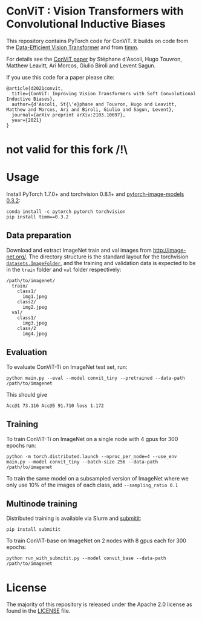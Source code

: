 

# ConViT : Vision Transformers with Convolutional Inductive Biases

This repository contains PyTorch code for ConViT. It builds on code from the [Data-Efficient Vision Transformer](https://github.com/facebookresearch/deit) and from [timm](https://github.com/rwightman/pytorch-image-models).

For details see the [ConViT paper](https://arxiv.org/abs/2103.10697) by Stéphane d'Ascoli, Hugo Touvron, Matthew Leavitt, Ari Morcos, Giulio Biroli and Levent Sagun.

If you use this code for a paper please cite:

```
@article{d2021convit,
  title={ConViT: Improving Vision Transformers with Soft Convolutional Inductive Biases},
  author={d'Ascoli, St{\'e}phane and Touvron, Hugo and Leavitt, Matthew and Morcos, Ari and Biroli, Giulio and Sagun, Levent},
  journal={arXiv preprint arXiv:2103.10697},
  year={2021}
}
```

# not valid for this fork /!\
# Usage

Install PyTorch 1.7.0+ and torchvision 0.8.1+ and [pytorch-image-models 0.3.2](https://github.com/rwightman/pytorch-image-models):


```
conda install -c pytorch pytorch torchvision
pip install timm==0.3.2
```

## Data preparation

Download and extract ImageNet train and val images from http://image-net.org/.
The directory structure is the standard layout for the torchvision [`datasets.ImageFolder`](https://pytorch.org/docs/stable/torchvision/datasets.html#imagefolder), and the training and validation data is expected to be in the `train` folder and `val` folder respectively:

```
/path/to/imagenet/
  train/
    class1/
      img1.jpeg
    class2/
      img2.jpeg
  val/
    class1/
      img3.jpeg
    class/2
      img4.jpeg
```

## Evaluation
To evaluate ConViT-Ti on ImageNet test set, run:
```
python main.py --eval --model convit_tiny --pretrained --data-path /path/to/imagenet
```

This should give
```
Acc@1 73.116 Acc@5 91.710 loss 1.172
```

## Training
To train ConViT-Ti on ImageNet on a single node with 4 gpus for 300 epochs run:

```
python -m torch.distributed.launch --nproc_per_node=4 --use_env main.py --model convit_tiny --batch-size 256 --data-path /path/to/imagenet
```

To train the same model on a subsampled version of ImageNet where we only use 10% of the images of each class, add ```--sampling_ratio 0.1```

## Multinode training
Distributed training is available via Slurm and [submitit](https://github.com/facebookincubator/submitit):

```
pip install submitit
```

To train ConViT-base on ImageNet on 2 nodes with 8 gpus each for 300 epochs:
```
python run_with_submitit.py --model convit_base --data-path /path/to/imagenet
```

# License
The majority of this repository is released under the Apache 2.0 license as found in the [LICENSE](LICENSE) file.
